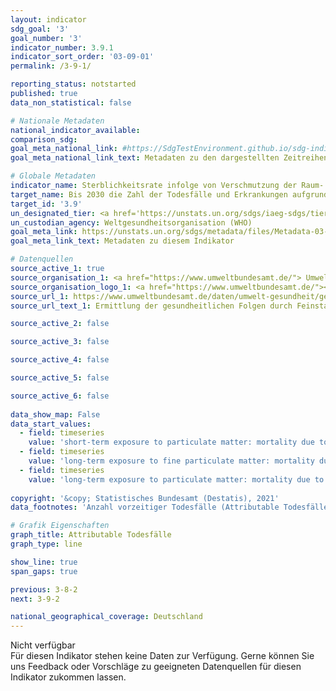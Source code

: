 ```yaml
---
layout: indicator    
sdg_goal: '3'    
goal_number: '3'    
indicator_number: 3.9.1    
indicator_sort_order: '03-09-01'    
permalink: /3-9-1/    

reporting_status: notstarted    
published: true    
data_non_statistical: false    

# Nationale Metadaten    
national_indicator_available:     
comparison_sdg:     
goal_meta_national_link: #https://SdgTestEnvironment.github.io/sdg-indicators/public/MetaDe/3.9.1.pdf    
goal_meta_national_link_text: Metadaten zu den dargestellten Zeitreihen    

# Globale Metadaten    
indicator_name: Sterblichkeitsrate infolge von Verschmutzung der Raum- und Außenluft    
target_name: Bis 2030 die Zahl der Todesfälle und Erkrankungen aufgrund gefährlicher Chemikalien und der Verschmutzung und Verunreinigung von Luft, Wasser und Boden erheblich verringern    
target_id: '3.9'    
un_designated_tier: <a href='https://unstats.un.org/sdgs/iaeg-sdgs/tier-classification/' title='Klicken Sie hier um weitere Informationen zur UN-Tier-Klassifikation zu erhalten.'  target='_blank'>Tier I</a>    
un_custodian_agency: Weltgesundheitsorganisation (WHO)    
goal_meta_link: https://unstats.un.org/sdgs/metadata/files/Metadata-03-09-01.pdf    
goal_meta_link_text: Metadaten zu diesem Indikator        

# Datenquellen
source_active_1: true
source_organisation_1: <a href="https://www.umweltbundesamt.de/"> Umweltbundesamt (UBA) </a>
source_organisation_logo_1: <a href="https://www.umweltbundesamt.de/"><img src="https://g205sdgs.github.io/sdg-indicators/public/OrgImgDe/uba.png" alt="Logo uba" style="height:60px; width:148px"/></a>
source_url_1: https://www.umweltbundesamt.de/daten/umwelt-gesundheit/gesundheitsrisiken-durch-feinstaub#ermittlung-der-gesundheitlichen-folgen-durch-feinstaubbelastung
source_url_text_1: Ermittlung der gesundheitlichen Folgen durch Feinstaubbelastung

source_active_2: false

source_active_3: false

source_active_4: false

source_active_5: false

source_active_6: false
    
data_show_map: False    
data_start_values: 
  - field: timeseries
    value: 'short-term exposure to particulate matter: mortality due to acute respiratory diseases (children < 5 years)'
  - field: timeseries
    value: 'long-term exposure to fine particulate matter: mortality due to cardiopulmonary diseases (adults > 30 years)'
  - field: timeseries
    value: 'long-term exposure to particulate matter: mortality due to lung cancer (adults > 30 years)'    
    
copyright: '&copy; Statistisches Bundesamt (Destatis), 2021'    
data_footnotes: 'Anzahl vorzeitiger Todesfälle (Attributable Todesfälle): Anzahl der vor Erreichen der statistisch durchschnittlichen Lebenserwartung eingetretenen Todesfälle.<br>• Kardiopulmonal: das Herz und die Lunge betreffend. <br>• Feinstaub Kurzzeitexposition: Mortalität aufgrund akuter Atemwegserkrankungen (Kinder < 5 Jahre): Anzahl < 1.'    

# Grafik Eigenschaften    
graph_title: Attributable Todesfälle    
graph_type: line    

show_line: true
span_gaps: true    

previous: 3-8-2    
next: 3-9-2    

national_geographical_coverage: Deutschland    
---
```


<span class="status notstarted"> Nicht verfügbar </span><br>
Für diesen Indikator stehen keine Daten zur Verfügung.
Gerne können Sie uns Feedback oder Vorschläge zu geeigneten Datenquellen für diesen Indikator zukommen lassen.